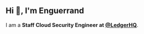 ## Hi 👋, I'm Enguerrand</h1>
I am a **Staff Cloud Security Engineer at [@LedgerHQ](https://github.com/LedgerHQ)**.

